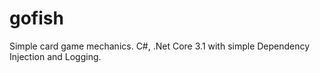 # gofish
Simple card game mechanics. C#, .Net Core 3.1 with simple Dependency Injection and Logging.
